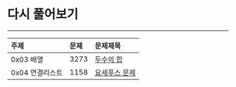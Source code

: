 # 다시 풀어보기
* * *

|주제|문제|문제제목|
|:---|:---|:---|
|0x03 배열|3273|[두수의 합](https://www.acmicpc.net/problem/3273)|
|0x04 연결리스트|1158|[요세푸스 문제](https://www.acmicpc.net/problem/1158)|




